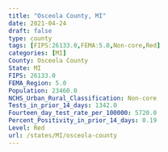 ```yaml
---
title: "Osceola County, MI"
date: 2021-04-24
draft: false
type: county
tags: [FIPS:26133.0,FEMA:5.0,Non-core,Red]
categories: [MI]
County: Osceola County
State: MI
FIPS: 26133.0
FEMA_Region: 5.0
Population: 23460.0
NCHS_Urban_Rural_Classification: Non-core
Tests_in_prior_14_days: 1342.0
Fourteen_day_test_rate_per_100000: 5720.0
Percent_Positivity_in_prior_14_days: 0.19
Level: Red
url: /states/MI/osceola-county
---
```



